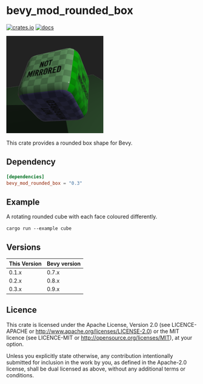 # bevy_mod_rounded_box

[![crates.io](https://img.shields.io/crates/v/bevy_mod_rounded_box.svg)](https://crates.io/crates/bevy_mod_rounded_box)
[![docs](https://docs.rs/bevy_mod_rounded_box/badge.svg)](https://docs.rs/bevy_mod_rounded_box)

![Screenshot of bevy_mod_rounded_box's cube example](https://github.com/bevyengine/bevy-assets/blob/main/Assets/Shapes/bevy_mod_rounded_box.png?raw=true)

This crate provides a rounded box shape for Bevy.

## Dependency

```toml
[dependencies]
bevy_mod_rounded_box = "0.3"
```

## Example

A rotating rounded cube with each face coloured differently.

```shell
cargo run --example cube
```

## Versions

| This Version | Bevy version |
|--------------|--------------|
| 0.1.x        | 0.7.x        |
| 0.2.x        | 0.8.x        |
| 0.3.x        | 0.9.x        |

## Licence

This crate is licensed under the Apache License, Version 2.0 (see
LICENCE-APACHE or <http://www.apache.org/licenses/LICENSE-2.0>) or the MIT
licence (see LICENCE-MIT or <http://opensource.org/licenses/MIT>), at your
option.

Unless you explicitly state otherwise, any contribution intentionally submitted
for inclusion in the work by you, as defined in the Apache-2.0 license, shall
be dual licensed as above, without any additional terms or conditions.
